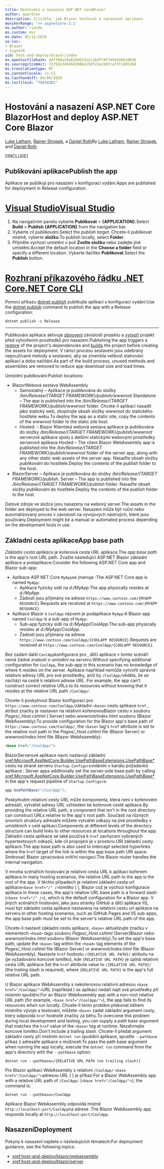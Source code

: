 ```yaml
---
title: Hostování a nasazení ASP.NET coreBlazor
author: guardrex
description: Zjistěte, jak Blazor hostovat a nasazovat aplikace.
monikerRange: '>= aspnetcore-3.1'
ms.author: riande
ms.custom: mvc
ms.date: 03/11/2020
no-loc:
- Blazor
- SignalR
uid: host-and-deploy/blazor/index
ms.openlocfilehash: ddf70da29a82d462422c1bdf74ff45b92bb10b56
ms.sourcegitcommit: 72792e349458190b4158fcbacb87caf3fc605268
ms.translationtype: MT
ms.contentlocale: cs-CZ
ms.lasthandoff: 04/06/2020
ms.locfileid: "79434262"
---
```

# <a name="host-and-deploy-aspnet-core-blazor"></a><span data-ttu-id="b6a89-103">Hostování a nasazení ASP.NET Core Blazor</span><span class="sxs-lookup"><span data-stu-id="b6a89-103">Host and deploy ASP.NET Core Blazor</span></span>

<span data-ttu-id="b6a89-104">[Luke Latham](https://github.com/guardrex), [Rainer Stropek](https://www.timecockpit.com), a [Daniel Roth](https://github.com/danroth27)</span><span class="sxs-lookup"><span data-stu-id="b6a89-104">By [Luke Latham](https://github.com/guardrex), [Rainer Stropek](https://www.timecockpit.com), and [Daniel Roth](https://github.com/danroth27)</span></span>

[!INCLUDE[](~/includes/blazorwasm-preview-notice.md)]

## <a name="publish-the-app"></a><span data-ttu-id="b6a89-105">Publikování aplikace</span><span class="sxs-lookup"><span data-stu-id="b6a89-105">Publish the app</span></span>

<span data-ttu-id="b6a89-106">Aplikace se publikují pro nasazení v konfiguraci vydání.</span><span class="sxs-lookup"><span data-stu-id="b6a89-106">Apps are published for deployment in Release configuration.</span></span>

# <a name="visual-studio"></a>[<span data-ttu-id="b6a89-107">Visual Studio</span><span class="sxs-lookup"><span data-stu-id="b6a89-107">Visual Studio</span></span>](#tab/visual-studio)

1. <span data-ttu-id="b6a89-108">Na navigačním panelu vyberte **Publikovat** > **{APPLICATION}.**</span><span class="sxs-lookup"><span data-stu-id="b6a89-108">Select **Build** > **Publish {APPLICATION}** from the navigation bar.</span></span>
1. <span data-ttu-id="b6a89-109">Vyberte *cíl publikování*.</span><span class="sxs-lookup"><span data-stu-id="b6a89-109">Select the *publish target*.</span></span> <span data-ttu-id="b6a89-110">Chcete-li publikovat místně, vyberte **složku**.</span><span class="sxs-lookup"><span data-stu-id="b6a89-110">To publish locally, select **Folder**.</span></span>
1. <span data-ttu-id="b6a89-111">Přijměte výchozí umístění v poli **Zvolte složku** nebo zadejte jiné umístění.</span><span class="sxs-lookup"><span data-stu-id="b6a89-111">Accept the default location in the **Choose a folder** field or specify a different location.</span></span> <span data-ttu-id="b6a89-112">Vyberte tlačítko **Publikovat**.</span><span class="sxs-lookup"><span data-stu-id="b6a89-112">Select the **Publish** button.</span></span>

# <a name="net-core-cli"></a>[<span data-ttu-id="b6a89-113">Rozhraní příkazového řádku .NET Core</span><span class="sxs-lookup"><span data-stu-id="b6a89-113">.NET Core CLI</span></span>](#tab/netcore-cli)

<span data-ttu-id="b6a89-114">Pomocí příkazu [dotnet publish](/dotnet/core/tools/dotnet-publish) publikujte aplikaci s konfigurací vydání:</span><span class="sxs-lookup"><span data-stu-id="b6a89-114">Use the [dotnet publish](/dotnet/core/tools/dotnet-publish) command to publish the app with a Release configuration:</span></span>

```dotnetcli
dotnet publish -c Release
```

---

<span data-ttu-id="b6a89-115">Publikování aplikace aktivuje [obnovení](/dotnet/core/tools/dotnet-restore) závislostí projektu a [vytvoří](/dotnet/core/tools/dotnet-build) projekt před vytvořením prostředků pro nasazení.</span><span class="sxs-lookup"><span data-stu-id="b6a89-115">Publishing the app triggers a [restore](/dotnet/core/tools/dotnet-restore) of the project's dependencies and [builds](/dotnet/core/tools/dotnet-build) the project before creating the assets for deployment.</span></span> <span data-ttu-id="b6a89-116">V rámci procesu sestavení jsou odebrány nepoužívané metody a sestavení, aby se zmenšila velikost stahování aplikací a doba načítání.</span><span class="sxs-lookup"><span data-stu-id="b6a89-116">As part of the build process, unused methods and assemblies are removed to reduce app download size and load times.</span></span>

<span data-ttu-id="b6a89-117">Umístění publikování:</span><span class="sxs-lookup"><span data-stu-id="b6a89-117">Publish locations:</span></span>

* Blazor<span data-ttu-id="b6a89-118">Webová sestava</span><span class="sxs-lookup"><span data-stu-id="b6a89-118"> WebAssembly</span></span>
  * <span data-ttu-id="b6a89-119">Samostatný &ndash; Aplikace je publikována do složky */bin/Release/{TARGET FRAMEWORK}/publish/wwwroot.*</span><span class="sxs-lookup"><span data-stu-id="b6a89-119">Standalone &ndash; The app is published into the */bin/Release/{TARGET FRAMEWORK}/publish/wwwroot* folder.</span></span> <span data-ttu-id="b6a89-120">Chcete-li aplikaci nasadit jako statický web, zkopírujte obsah složky *wwwroot* do statického hostitele webu.</span><span class="sxs-lookup"><span data-stu-id="b6a89-120">To deploy the app as a static site, copy the contents of the *wwwroot* folder to the static site host.</span></span>
  * <span data-ttu-id="b6a89-121">Hosted: &ndash; Blazor Klientská webová sestava aplikace je publikována do složky */bin/Release/{TARGET FRAMEWORK}/publish/wwwroot* serverové aplikace spolu s dalšími statickými webovými prostředky serverové aplikace.</span><span class="sxs-lookup"><span data-stu-id="b6a89-121">Hosted &ndash; The client Blazor WebAssembly app is published into the */bin/Release/{TARGET FRAMEWORK}/publish/wwwroot* folder of the server app, along with any other static web assets of the server app.</span></span> <span data-ttu-id="b6a89-122">Nasaďte obsah složky *publikování* do hostitele.</span><span class="sxs-lookup"><span data-stu-id="b6a89-122">Deploy the contents of the *publish* folder to the host.</span></span>
* Blazor<span data-ttu-id="b6a89-123">Server &ndash; Aplikace je publikována do složky */bin/Release/{TARGET FRAMEWORK}/publish.*</span><span class="sxs-lookup"><span data-stu-id="b6a89-123"> Server &ndash; The app is published into the */bin/Release/{TARGET FRAMEWORK}/publish* folder.</span></span> <span data-ttu-id="b6a89-124">Nasaďte obsah složky *publikování* do hostitele.</span><span class="sxs-lookup"><span data-stu-id="b6a89-124">Deploy the contents of the *publish* folder to the host.</span></span>

<span data-ttu-id="b6a89-125">Datové zdroje ve složce jsou nasazeny na webový server.</span><span class="sxs-lookup"><span data-stu-id="b6a89-125">The assets in the folder are deployed to the web server.</span></span> <span data-ttu-id="b6a89-126">Nasazení může být ruční nebo automatizovaný proces v závislosti na vývojových nástrojích, které jsou používány.</span><span class="sxs-lookup"><span data-stu-id="b6a89-126">Deployment might be a manual or automated process depending on the development tools in use.</span></span>

## <a name="app-base-path"></a><span data-ttu-id="b6a89-127">Základní cesta aplikace</span><span class="sxs-lookup"><span data-stu-id="b6a89-127">App base path</span></span>

<span data-ttu-id="b6a89-128">*Základní cesta aplikace* je kořenová cesta URL aplikace.</span><span class="sxs-lookup"><span data-stu-id="b6a89-128">The *app base path* is the app's root URL path.</span></span> <span data-ttu-id="b6a89-129">Zvažte následující ASP.NET Blazor základní aplikace a podaplikace:</span><span class="sxs-lookup"><span data-stu-id="b6a89-129">Consider the following ASP.NET Core app and Blazor sub-app:</span></span>

* <span data-ttu-id="b6a89-130">Aplikace ASP.NET Core `MyApp`se jmenuje :</span><span class="sxs-lookup"><span data-stu-id="b6a89-130">The ASP.NET Core app is named `MyApp`:</span></span>
  * <span data-ttu-id="b6a89-131">Aplikace fyzicky sídlí na *d:/MyApp*.</span><span class="sxs-lookup"><span data-stu-id="b6a89-131">The app physically resides at *d:/MyApp*.</span></span>
  * <span data-ttu-id="b6a89-132">Žádosti jsou přijímány na adrese `https://www.contoso.com/{MYAPP RESOURCE}`.</span><span class="sxs-lookup"><span data-stu-id="b6a89-132">Requests are received at `https://www.contoso.com/{MYAPP RESOURCE}`.</span></span>
* <span data-ttu-id="b6a89-133">Aplikace Blazor s `CoolApp` názvem je podaplikace `MyApp`:</span><span class="sxs-lookup"><span data-stu-id="b6a89-133">A Blazor app named `CoolApp` is a sub-app of `MyApp`:</span></span>
  * <span data-ttu-id="b6a89-134">Sub-app fyzicky sídlí na *d:/MyApp/CoolApp*.</span><span class="sxs-lookup"><span data-stu-id="b6a89-134">The sub-app physically resides at *d:/MyApp/CoolApp*.</span></span>
  * <span data-ttu-id="b6a89-135">Žádosti jsou přijímány na adrese `https://www.contoso.com/CoolApp/{COOLAPP RESOURCE}`.</span><span class="sxs-lookup"><span data-stu-id="b6a89-135">Requests are received at `https://www.contoso.com/CoolApp/{COOLAPP RESOURCE}`.</span></span>

<span data-ttu-id="b6a89-136">Bez zadání další `CoolApp`konfigurace pro , dílčí aplikace v tomto scénáři nemá žádné znalosti o umístění na serveru.</span><span class="sxs-lookup"><span data-stu-id="b6a89-136">Without specifying additional configuration for `CoolApp`, the sub-app in this scenario has no knowledge of where it resides on the server.</span></span> <span data-ttu-id="b6a89-137">Aplikace například nemůže vytvořit správné relativní adresy URL pro své prostředky, aniž by `/CoolApp/`věděla, že se nachází na cestě k relativní adrese URL .</span><span class="sxs-lookup"><span data-stu-id="b6a89-137">For example, the app can't construct correct relative URLs to its resources without knowing that it resides at the relative URL path `/CoolApp/`.</span></span>

<span data-ttu-id="b6a89-138">Chcete-li poskytnout Blazor konfiguraci pro `https://www.contoso.com/CoolApp/`základní `<base>` cestu aplikace `href` , atribut značky je nastaven na relativní kořenovouBlazor cestu v souboru *Pages/_Host.cshtml* ( Server) nebo *wwwroot/index.html* souboru (Blazor WebAssembly):</span><span class="sxs-lookup"><span data-stu-id="b6a89-138">To provide configuration for the Blazor app's base path of `https://www.contoso.com/CoolApp/`, the `<base>` tag's `href` attribute is set to the relative root path in the *Pages/_Host.cshtml* file (Blazor Server) or *wwwroot/index.html* file (Blazor WebAssembly):</span></span>

```html
<base href="/CoolApp/">
```

Blazor<span data-ttu-id="b6a89-139">Serverové aplikace navíc nastavují základní <xref:Microsoft.AspNetCore.Builder.UsePathBaseExtensions.UsePathBase*> cestu na straně serveru `Startup.Configure`voláním v kanálu požadavků aplikace :</span><span class="sxs-lookup"><span data-stu-id="b6a89-139"> Server apps additionally set the server-side base path by calling <xref:Microsoft.AspNetCore.Builder.UsePathBaseExtensions.UsePathBase*> in the app's request pipeline of `Startup.Configure`:</span></span>

```csharp
app.UsePathBase("/CoolApp");
```

<span data-ttu-id="b6a89-140">Poskytnutím relativní cesty URL může komponenta, která není v kořenovém adresáři, vytvářet adresy URL vzhledem ke kořenové cestě aplikace.</span><span class="sxs-lookup"><span data-stu-id="b6a89-140">By providing the relative URL path, a component that isn't in the root directory can construct URLs relative to the app's root path.</span></span> <span data-ttu-id="b6a89-141">Součásti na různých úrovních struktury adresáře můžete vytvářet odkazy na jiné prostředky v umístěních v celé aplikaci.</span><span class="sxs-lookup"><span data-stu-id="b6a89-141">Components at different levels of the directory structure can build links to other resources at locations throughout the app.</span></span> <span data-ttu-id="b6a89-142">Základní cesta aplikace se také používá k `href` zachycení vybraných hypertextových odkazů, kde cíl propojení je v prostoru URI základní cesty aplikace.</span><span class="sxs-lookup"><span data-stu-id="b6a89-142">The app base path is also used to intercept selected hyperlinks where the `href` target of the link is within the app base path URI space.</span></span> <span data-ttu-id="b6a89-143">Směrovač Blazor zpracovává vnitřní navigaci.</span><span class="sxs-lookup"><span data-stu-id="b6a89-143">The Blazor router handles the internal navigation.</span></span>

<span data-ttu-id="b6a89-144">V mnoha scénářích hostování je relativní cesta URL k aplikaci kořenem aplikace.</span><span class="sxs-lookup"><span data-stu-id="b6a89-144">In many hosting scenarios, the relative URL path to the app is the root of the app.</span></span> <span data-ttu-id="b6a89-145">V těchto případech je relativní základní cesta url aplikace`<base href="/" />`lomítko ( ), Blazor což je výchozí konfigurace aplikace.</span><span class="sxs-lookup"><span data-stu-id="b6a89-145">In these cases, the app's relative URL base path is a forward slash (`<base href="/" />`), which is the default configuration for a Blazor app.</span></span> <span data-ttu-id="b6a89-146">V jiných scénářích hostování, jako jsou stránky GitHub a dílčí aplikace IIS, musí být základní cesta aplikace nastavena na relativní cestu url aplikace na serveru.</span><span class="sxs-lookup"><span data-stu-id="b6a89-146">In other hosting scenarios, such as GitHub Pages and IIS sub-apps, the app base path must be set to the server's relative URL path of the app.</span></span>

<span data-ttu-id="b6a89-147">Chcete-li nastavit základní cestu aplikace, `<base>` aktualizujte značku v elementech `<head>` tagu souboru *Pages/_Host.cshtml* (Server)Blazor nebo *wwwroot/index.html* souboru (Blazor WebAssembly).</span><span class="sxs-lookup"><span data-stu-id="b6a89-147">To set the app's base path, update the `<base>` tag within the `<head>` tag elements of the *Pages/_Host.cshtml* file (Blazor Server) or *wwwroot/index.html* file (Blazor WebAssembly).</span></span> <span data-ttu-id="b6a89-148">Nastavte `href` hodnotu `/{RELATIVE URL PATH}/` atributu na (je vyžadováno koncové lomítko), kde `{RELATIVE URL PATH}` je úplná relativní cesta URL aplikace.</span><span class="sxs-lookup"><span data-stu-id="b6a89-148">Set the `href` attribute value to `/{RELATIVE URL PATH}/` (the trailing slash is required), where `{RELATIVE URL PATH}` is the app's full relative URL path.</span></span>

<span data-ttu-id="b6a89-149">U Blazor aplikace WebAssembly s nekořenovou relativní adresou `<base href="/CoolApp/">`URL (například ) se aplikaci nedaří najít své prostředky *při místním spuštění*.</span><span class="sxs-lookup"><span data-stu-id="b6a89-149">For an Blazor WebAssembly app with a non-root relative URL path (for example, `<base href="/CoolApp/">`), the app fails to find its resources *when run locally*.</span></span> <span data-ttu-id="b6a89-150">Chcete-li tento problém překonat během místního vývoje a testování, můžete `<base>` zadat základní argument *cesty,* který odpovídá `href` hodnotě značky za běhu.</span><span class="sxs-lookup"><span data-stu-id="b6a89-150">To overcome this problem during local development and testing, you can supply a *path base* argument that matches the `href` value of the `<base>` tag at runtime.</span></span> <span data-ttu-id="b6a89-151">Nezahrnejte koncové lomítko.</span><span class="sxs-lookup"><span data-stu-id="b6a89-151">Don't include a trailing slash.</span></span> <span data-ttu-id="b6a89-152">Chcete-li předat argument základní cesty při místním `dotnet run` spuštění aplikace, spusťte `--pathbase` příkaz z adresáře aplikace s možností:</span><span class="sxs-lookup"><span data-stu-id="b6a89-152">To pass the path base argument when running the app locally, execute the `dotnet run` command from the app's directory with the `--pathbase` option:</span></span>

```dotnetcli
dotnet run --pathbase=/{RELATIVE URL PATH (no trailing slash)}
```

<span data-ttu-id="b6a89-153">Pro Blazor aplikaci WebAssembly s relativní `/CoolApp/` `<base href="/CoolApp/">`adresou URL ( ) je příkaz:</span><span class="sxs-lookup"><span data-stu-id="b6a89-153">For a Blazor WebAssembly app with a relative URL path of `/CoolApp/` (`<base href="/CoolApp/">`), the command is:</span></span>

```dotnetcli
dotnet run --pathbase=/CoolApp
```

<span data-ttu-id="b6a89-154">Aplikace Blazor WebAssembly odpovídá místně `http://localhost:port/CoolApp`na adrese .</span><span class="sxs-lookup"><span data-stu-id="b6a89-154">The Blazor WebAssembly app responds locally at `http://localhost:port/CoolApp`.</span></span>

## <a name="deployment"></a><span data-ttu-id="b6a89-155">Nasazení</span><span class="sxs-lookup"><span data-stu-id="b6a89-155">Deployment</span></span>

<span data-ttu-id="b6a89-156">Pokyny k nasazení najdete v následujících tématech:</span><span class="sxs-lookup"><span data-stu-id="b6a89-156">For deployment guidance, see the following topics:</span></span>

* <xref:host-and-deploy/blazor/webassembly>
* <xref:host-and-deploy/blazor/server>
